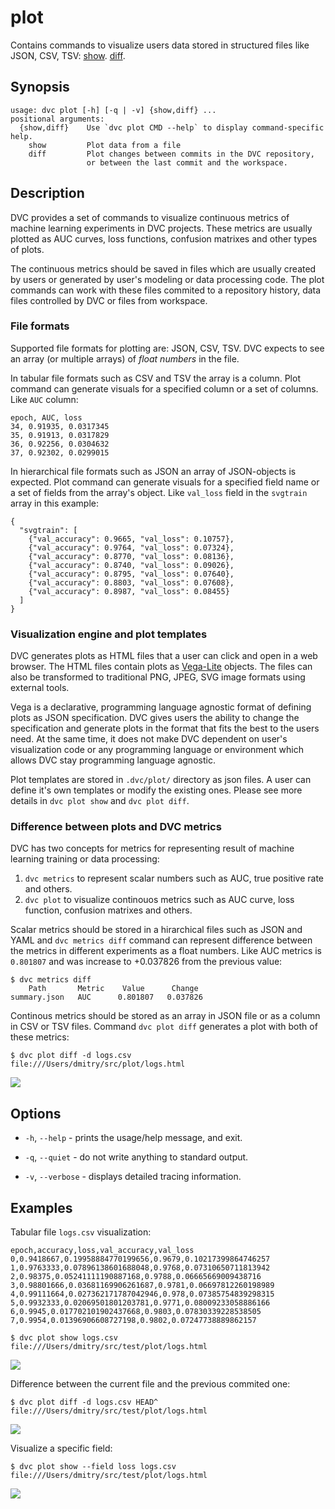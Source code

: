 # plot

Contains commands to visualize users data stored in structured files like JSON,
CSV, TSV: [show](/doc/command-reference/plot/show).
[diff](/doc/command-reference/plot/diff).

## Synopsis

```usage
usage: dvc plot [-h] [-q | -v] {show,diff} ...
positional arguments:
  {show,diff}    Use `dvc plot CMD --help` to display command-specific help.
    show         Plot data from a file
    diff         Plot changes between commits in the DVC repository,
                 or between the last commit and the workspace.
```

## Description

DVC provides a set of commands to visualize continuous metrics of machine
learning experiments in <abbr>DVC projects</abbr>. These metrics are usually
plotted as AUC curves, loss functions, confusion matrixes and other types of
plots.

The continuous metrics should be saved in files which are usually created by
users or generated by user's modeling or data processing code. The plot commands
can work with these files commited to a repository history, data files
controlled by DVC or files from workspace.

### File formats

Supported file formats for plotting are: JSON, CSV, TSV. DVC expects to see an
array (or multiple arrays) of _float numbers_ in the file.

In tabular file formats such as CSV and TSV the array is a column. Plot command
can generate visuals for a specified column or a set of columns. Like `AUC`
column:

```
epoch, AUC, loss
34, 0.91935, 0.0317345
35, 0.91913, 0.0317829
36, 0.92256, 0.0304632
37, 0.92302, 0.0299015
```

In hierarchical file formats such as JSON an array of JSON-objects is expected.
Plot command can generate visuals for a specified field name or a set of fields
from the array's object. Like `val_loss` field in the `svgtrain` array in this
example:

```
{
  "svgtrain": [
    {"val_accuracy": 0.9665, "val_loss": 0.10757},
    {"val_accuracy": 0.9764, "val_loss": 0.07324},
    {"val_accuracy": 0.8770, "val_loss": 0.08136},
    {"val_accuracy": 0.8740, "val_loss": 0.09026},
    {"val_accuracy": 0.8795, "val_loss": 0.07640},
    {"val_accuracy": 0.8803, "val_loss": 0.07608},
    {"val_accuracy": 0.8987, "val_loss": 0.08455}
  ]
}
```

### Visualization engine and plot templates

DVC generates plots as HTML files that a user can click and open in a web
browser. The HTML files contain plots as [Vega-Lite](https://vega.github.io/)
objects. The files can also be transformed to traditional PNG, JPEG, SVG image
formats using external tools.

Vega is a declarative, programming language agnostic format of defining plots as
JSON specification. DVC gives users the ability to change the specification and
generate plots in the format that fits the best to the users need. At the same
time, it does not make DVC dependent on user's visualization code or any
programming language or environment which allows DVC stay programming language
agnostic.

Plot templates are stored in `.dvc/plot/` directory as json files. A user can
define it's own templates or modify the existing ones. Please see more details
in `dvc plot show` and `dvc plot diff`.

### Difference between plots and DVC metrics

DVC has two concepts for metrics for representing result of machine learning
training or data processing:

1. `dvc metrics` to represent scalar numbers such as AUC, true positive rate and
   others.
2. `dvc plot` to visualize continouos metrics such as AUC curve, loss function,
   confusion matrixes and others.

Scalar metrics should be stored in a hirarchical files such as JSON and YAML and
`dvc metrics diff` command can represent difference between the metrics in
different experiments as a float numbers. Like AUC metrics is `0.801807` and was
increase to +0.037826 from the previous value:

```dvc
$ dvc metrics diff
    Path       Metric    Value      Change
summary.json   AUC      0.801807   0.037826
```

Continous metrics should be stored as an array in JSON file or as a column in
CSV or TSV files. Command `dvc plot diff` generates a plot with both of these
metrics:

```dvc
$ dvc plot diff -d logs.csv
file:///Users/dmitry/src/plot/logs.html
```

![](/img/plot_auc.svg)

## Options

- `-h`, `--help` - prints the usage/help message, and exit.

- `-q`, `--quiet` - do not write anything to standard output.

- `-v`, `--verbose` - displays detailed tracing information.

## Examples

Tabular file `logs.csv` visualization:

```
epoch,accuracy,loss,val_accuracy,val_loss
0,0.9418667,0.19958884770199656,0.9679,0.10217399864746257
1,0.9763333,0.07896138601688048,0.9768,0.07310650711813942
2,0.98375,0.05241111190887168,0.9788,0.06665669009438716
3,0.98801666,0.03681169906261687,0.9781,0.06697812260198989
4,0.99111664,0.027362171787042946,0.978,0.07385754839298315
5,0.9932333,0.02069501801203781,0.9771,0.08009233058886166
6,0.9945,0.017702101902437668,0.9803,0.07830339228538505
7,0.9954,0.01396906608727198,0.9802,0.07247738889862157
```

```dvc
$ dvc plot show logs.csv
file:///Users/dmitry/src/test/plot/logs.html
```

![](/img/plot_show.svg)

Difference between the current file and the previous commited one:

```dvc
$ dvc plot diff -d logs.csv HEAD^
file:///Users/dmitry/src/test/plot/logs.html
```

![](/img/plot_diff.svg)

Visualize a specific field:

```dvc
$ dvc plot show --field loss logs.csv
file:///Users/dmitry/src/test/plot/logs.html
```

![](/img/plot_show_field.svg)
